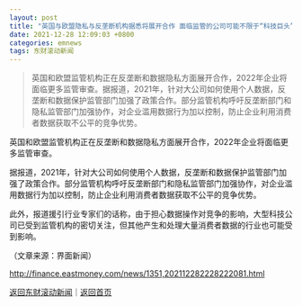```yaml
---
layout: post
title: "英国与欧盟隐私与反垄断机构据悉将展开合作 面临监管的公司可能不限于“科技巨头”"
date: 2021-12-28 12:09:03 +0800
categories: emnews
tags: 东财滚动新闻
---
```

> 英国和欧盟监管机构正在反垄断和数据隐私方面展开合作，2022年企业将面临更多监管审查。据报道，2021年，针对大公司如何使用个人数据，反垄断和数据保护监管部门加强了政策合作。部分监管机构呼吁反垄断部门和隐私监管部门加强协作，对企业滥用数据行为加以控制，防止企业利用消费者数据获取不公平的竞争优势。

<p>英国和欧盟监管机构正在反垄断和数据隐私方面展开合作，2022年企业将面临更多监管审查。</p>
 <p>据报道，2021年，针对大公司如何使用个人数据，反垄断和数据保护监管部门加强了政策合作。部分监管机构呼吁反垄断部门和隐私监管部门加强协作，对企业滥用数据行为加以控制，防止企业利用消费者数据获取不公平的竞争优势。</p>
 <p>此外，报道援引行业专家们的话称，由于担心数据操作对竞争的影响，大型科技公司已受到监管机构的密切关注，但其他产生和处理大量消费者数据的行业也可能受到影响。</p><p class="em_media">（文章来源：界面新闻）</p>

<http://finance.eastmoney.com/news/1351,202112282228222081.html>

[返回东财滚动新闻](//finews.withounder.com/emnews/)｜[返回首页](//finews.withounder.com/)